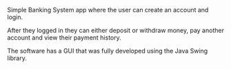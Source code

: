 Simple Banking System app where the user can create an account and login.

After they logged in they can either deposit or withdraw money, pay another account and view their payment history.

The software has a GUI that was fully developed using the Java Swing library.
